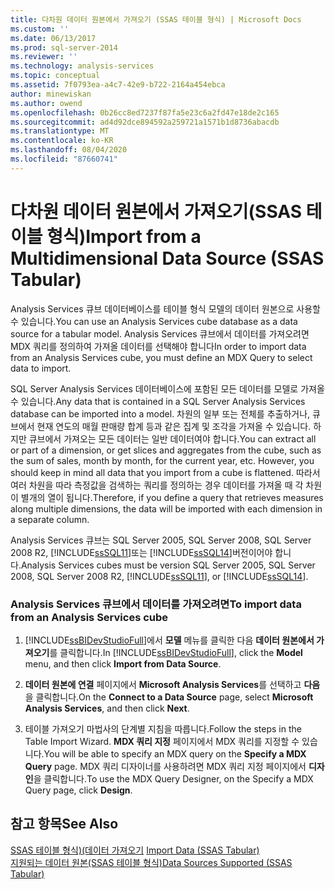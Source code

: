 ```yaml
---
title: 다차원 데이터 원본에서 가져오기 (SSAS 테이블 형식) | Microsoft Docs
ms.custom: ''
ms.date: 06/13/2017
ms.prod: sql-server-2014
ms.reviewer: ''
ms.technology: analysis-services
ms.topic: conceptual
ms.assetid: 7f0793ea-a4c7-42e9-b722-2164a454ebca
author: minewiskan
ms.author: owend
ms.openlocfilehash: 0b26cc8ed7237f87fa5e23c6a2fd47e18de2c165
ms.sourcegitcommit: ad4d92dce894592a259721a1571b1d8736abacdb
ms.translationtype: MT
ms.contentlocale: ko-KR
ms.lasthandoff: 08/04/2020
ms.locfileid: "87660741"
---
```

# <a name="import-from-a-multidimensional-data-source-ssas-tabular"></a><span data-ttu-id="0953a-102">다차원 데이터 원본에서 가져오기(SSAS 테이블 형식)</span><span class="sxs-lookup"><span data-stu-id="0953a-102">Import from a Multidimensional Data Source (SSAS Tabular)</span></span>
  <span data-ttu-id="0953a-103">Analysis Services 큐브 데이터베이스를 테이블 형식 모델의 데이터 원본으로 사용할 수 있습니다.</span><span class="sxs-lookup"><span data-stu-id="0953a-103">You can use an Analysis Services cube database as a data source for a tabular model.</span></span> <span data-ttu-id="0953a-104">Analysis Services 큐브에서 데이터를 가져오려면 MDX 쿼리를 정의하여 가져올 데이터를 선택해야 합니다</span><span class="sxs-lookup"><span data-stu-id="0953a-104">In order to import data from an Analysis Services cube, you must define an MDX Query to select data to import.</span></span>  
  
 <span data-ttu-id="0953a-105">SQL Server Analysis Services 데이터베이스에 포함된 모든 데이터를 모델로 가져올 수 있습니다.</span><span class="sxs-lookup"><span data-stu-id="0953a-105">Any data that is contained in a SQL Server Analysis Services database can be imported into a model.</span></span> <span data-ttu-id="0953a-106">차원의 일부 또는 전체를 추출하거나, 큐브에서 현재 연도의 매월 판매량 합계 등과 같은 집계 및 조각을 가져올 수 있습니다. 하지만 큐브에서 가져오는 모든 데이터는 일반 데이터여야 합니다.</span><span class="sxs-lookup"><span data-stu-id="0953a-106">You can extract all or part of a dimension, or get slices and aggregates from the cube, such as the sum of sales, month by month, for the current year, etc. However, you should keep in mind all data that you import from a cube is flattened.</span></span> <span data-ttu-id="0953a-107">따라서 여러 차원을 따라 측정값을 검색하는 쿼리를 정의하는 경우 데이터를 가져올 때 각 차원이 별개의 열이 됩니다.</span><span class="sxs-lookup"><span data-stu-id="0953a-107">Therefore, if you define a query that retrieves measures along multiple dimensions, the data will be imported with each dimension in a separate column.</span></span>  
  
 <span data-ttu-id="0953a-108">Analysis Services 큐브는 SQL Server 2005, SQL Server 2008, SQL Server 2008 R2, [!INCLUDE[ssSQL11](../includes/sssql11-md.md)]또는 [!INCLUDE[ssSQL14](../includes/sssql14-md.md)]버전이어야 합니다.</span><span class="sxs-lookup"><span data-stu-id="0953a-108">Analysis Services cubes must be version SQL Server 2005, SQL Server 2008, SQL Server 2008 R2, [!INCLUDE[ssSQL11](../includes/sssql11-md.md)], or [!INCLUDE[ssSQL14](../includes/sssql14-md.md)].</span></span>  
  
### <a name="to-import-data-from-an-analysis-services-cube"></a><span data-ttu-id="0953a-109">Analysis Services 큐브에서 데이터를 가져오려면</span><span class="sxs-lookup"><span data-stu-id="0953a-109">To import data from an Analysis Services cube</span></span>  
  
1.  <span data-ttu-id="0953a-110">[!INCLUDE[ssBIDevStudioFull](../includes/ssbidevstudiofull-md.md)]에서 **모델** 메뉴를 클릭한 다음 **데이터 원본에서 가져오기**를 클릭합니다.</span><span class="sxs-lookup"><span data-stu-id="0953a-110">In [!INCLUDE[ssBIDevStudioFull](../includes/ssbidevstudiofull-md.md)], click the **Model** menu, and then click **Import from Data Source**.</span></span>  
  
2.  <span data-ttu-id="0953a-111">**데이터 원본에 연결** 페이지에서 **Microsoft Analysis Services**를 선택하고 **다음**을 클릭합니다.</span><span class="sxs-lookup"><span data-stu-id="0953a-111">On the **Connect to a Data Source** page, select **Microsoft Analysis Services**, and then click **Next**.</span></span>  
  
3.  <span data-ttu-id="0953a-112">테이블 가져오기 마법사의 단계별 지침을 따릅니다.</span><span class="sxs-lookup"><span data-stu-id="0953a-112">Follow the steps in the Table Import Wizard.</span></span> <span data-ttu-id="0953a-113">**MDX 쿼리 지정** 페이지에서 MDX 쿼리를 지정할 수 있습니다.</span><span class="sxs-lookup"><span data-stu-id="0953a-113">You will be able to specify an MDX query on the **Specify a MDX Query** page.</span></span> <span data-ttu-id="0953a-114">MDX 쿼리 디자이너를 사용하려면 MDX 쿼리 지정 페이지에서 **디자인**을 클릭합니다.</span><span class="sxs-lookup"><span data-stu-id="0953a-114">To use the MDX Query Designer, on the Specify a MDX Query page, click **Design**.</span></span>  
  
## <a name="see-also"></a><span data-ttu-id="0953a-115">참고 항목</span><span class="sxs-lookup"><span data-stu-id="0953a-115">See Also</span></span>  
 <span data-ttu-id="0953a-116">[SSAS 테이블 형식&#41;&#40;데이터 가져오기](import-data-ssas-tabular.md) </span><span class="sxs-lookup"><span data-stu-id="0953a-116">[Import Data &#40;SSAS Tabular&#41;](import-data-ssas-tabular.md) </span></span>  
 [<span data-ttu-id="0953a-117">지원되는 데이터 원본&#40;SSAS 테이블 형식&#41;</span><span class="sxs-lookup"><span data-stu-id="0953a-117">Data Sources Supported &#40;SSAS Tabular&#41;</span></span>](tabular-models/data-sources-supported-ssas-tabular.md)  
  
  
